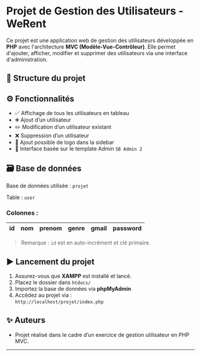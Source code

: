 # Projet de Gestion des Utilisateurs - WeRent

Ce projet est une application web de gestion des utilisateurs développée en **PHP** avec l'architecture **MVC (Modèle-Vue-Contrôleur)**. Elle permet d'ajouter, afficher, modifier et supprimer des utilisateurs via une interface d'administration.

## 📁 Structure du projet


## ⚙️ Fonctionnalités

- ✅ Affichage de tous les utilisateurs en tableau
- ➕ Ajout d’un utilisateur
- ✏️ Modification d’un utilisateur existant
- ❌ Suppression d’un utilisateur
- 📸 Ajout possible de logo dans la sidebar
- 📐 Interface basée sur le template Admin `SB Admin 2`

## 🗃️ Base de données

Base de données utilisée : `projet`

Table : `user`

### Colonnes :

| id | nom | prenom | genre | gmail | password |
|----|-----|--------|-------|--------|----------|

> Remarque : `id` est en auto-incrément et clé primaire.

## ▶️ Lancement du projet

1. Assurez-vous que **XAMPP** est installé et lancé.
2. Placez le dossier dans `htdocs/`
3. Importez la base de données via **phpMyAdmin**
4. Accédez au projet via :  
   `http://localhost/projet/index.php`

## ✨ Auteurs

- Projet réalisé dans le cadre d’un exercice de gestion utilisateur en PHP MVC.

---

